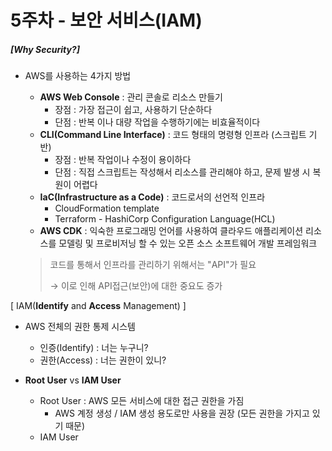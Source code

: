 # 5주차 - 보안 서비스(IAM)

##### [Why Security?]

- AWS를 사용하는 4가지 방법

  - **AWS Web Console** :  관리 콘솔로 리소스 만들기 
    - 장점 : 가장 접근이 쉽고, 사용하기 단순하다
    - 단점 : 반복 이나 대량 작업을 수행하기에는 비효율적이다
  - **CLI(Command Line Interface)** : 코드 형태의 명령형 인프라 (스크립트 기반)
    - 장점 : 반복 작업이나 수정이 용이하다
    - 단점 : 직접 스크립트는 작성해서 리소스를 관리해야 하고, 문제 발생 시 복원이 어렵다
  - **IaC(Infrastructure as a Code)** : 코드로서의 선언적 인프라
    - CloudFormation template
    - Terraform - HashiCorp Configuration Language(HCL)
  -  **AWS CDK** : 익숙한 프로그래밍 언어를 사용하여 클라우드 애플리케이션 리소스를 모델링 및 프로비저닝 할 수 있는 오픈 소스 소프트웨어 개발 프레임워크 

  > 코드를 통해서 인프라를 관리하기 위해서는 "API"가 필요
  >
  > → 이로 인해 API접근(보안)에 대한 중요도 증가

[ IAM(**Identify** and **Access** Management) ]

- AWS 전체의 권한 통제 시스템 
  - 인증(Identify) : 너는 누구니?
  - 권한(Access) : 너는 권한이 있니?

- **Root User** vs **IAM User**
  - Root User : AWS 모든 서비스에 대한 접근 권한을 가짐 
    - AWS 계정 생성 / IAM 생성 용도로만 사용을 권장 (모든 권한을 가지고 있기 때문)
  - IAM User

